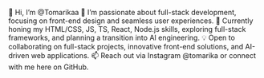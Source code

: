👋 Hi, I’m @Tomarikaa
👀 I’m passionate about full-stack development, focusing on front-end design and seamless user experiences.
🌱 Currently honing my HTML/CSS, JS, TS, React, Node.js skills, exploring full-stack frameworks, and planning a transition into AI engineering.
💡 Open to collaborating on full-stack projects, innovative front-end solutions, and AI-driven web applications.
📫 Reach out via Instagram @tomarika or connect with me here on GitHub.

<!---
Tomarikaa/Tomarikaa is a ✨ special ✨ repository because its `README.md` (this file) appears on your GitHub profile.
You can click the Preview link to take a look at your changes.
--->
